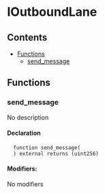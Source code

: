 # IOutboundLane





## Contents
<!-- START doctoc generated TOC please keep comment here to allow auto update -->
<!-- DON'T EDIT THIS SECTION, INSTEAD RE-RUN doctoc TO UPDATE -->

- [Functions](#functions)
  - [send_message](#send_message)

<!-- END doctoc generated TOC please keep comment here to allow auto update -->




## Functions

### send_message
No description


#### Declaration
```solidity
  function send_message(
  ) external returns (uint256)
```

#### Modifiers:
No modifiers





